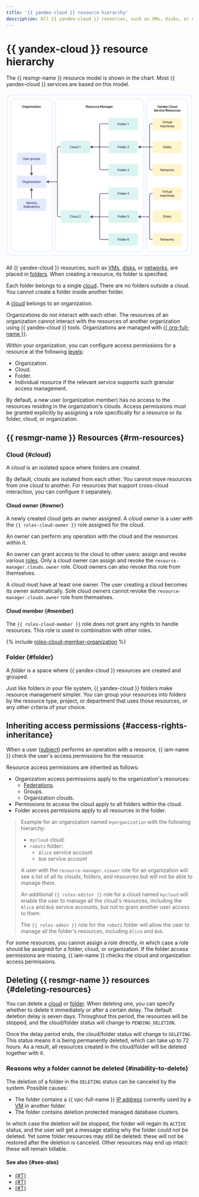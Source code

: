 ```yaml
---
title: '{{ yandex-cloud }} resource hierarchy'
description: All {{ yandex-cloud }} resources, such as VMs, disks, or networks, are placed in folders. Each folder belongs to a single cloud, while clouds belong to organizations.
---
```


# {{ yandex-cloud }} resource hierarchy

The {{ resmgr-name }} resource model is shown in the chart. Most {{ yandex-cloud }} services are based on this model.

![image](../../_assets/YC-resource-model-en.svg)

All {{ yandex-cloud }} resources, such as [VMs](../../compute/concepts/vm.md), [disks](../../compute/concepts/disk.md), or [networks](../../vpc/concepts/network.md#network), are placed in [folders](#folder). When creating a resource, its folder is specified.

Each folder belongs to a single [cloud](#cloud). There are no folders outside a cloud. You cannot create a folder inside another folder.

A [cloud](#cloud) belongs to an organization.

Organizations do not interact with each other. The resources of an organization cannot interact with the resources of another organization using {{ yandex-cloud }} tools. Organizations are managed with [{{ org-full-name }}](../../organization/).

Within your organization, you can configure access permissions for a resource at the following [levels](#access-rights-inheritance):
* Organization.
* Cloud.
* Folder.
* Individual resource if the relevant service supports such granular access management.

By default, a new user (organization member) has no access to the resources residing in the organization's clouds. Access permissions must be granted explicitly by assigning a role specifically for a resource or its folder, cloud, or organization.

## {{ resmgr-name }} Resources {#rm-resources}

### Cloud {#cloud}

A _cloud_ is an isolated space where folders are created.

By default, clouds are isolated from each other. You cannot move resources from one cloud to another. For resources that support cross-cloud interaction, you can configure it separately.

#### Cloud owner {#owner}

A newly created cloud gets an owner assigned. A _cloud owner_ is a user with the `{{ roles-cloud-owner }}` role assigned for the cloud.

An owner can perform any operation with the cloud and the resources within it.

An owner can grant access to the cloud to other users: assign and revoke various [roles](../../iam/concepts/access-control/roles.md). Only a cloud owner can assign and revoke the `resource-manager.clouds.owner` role. Cloud owners can also revoke this role from themselves.

A cloud must have at least one owner. The user creating a cloud becomes its owner automatically. Sole cloud owners cannot revoke the `resource-manager.clouds.owner` role from themselves.

#### Cloud member {#member}

The `{{ roles-cloud-member }}` role does not grant any rights to handle resources. This role is used in combination with other roles.

{% include [roles-cloud-member-organization](../../_includes/roles-cloud-member-organization.md) %}

### Folder {#folder}

A _folder_ is a space where {{ yandex-cloud }} resources are created and grouped.

Just like folders in your file system, {{ yandex-cloud }} folders make resource management simpler. You can group your resources into folders by the resource type, project, or department that uses those resources, or any other criteria of your choice.

## Inheriting access permissions {#access-rights-inheritance}

When a user ([subject](../../iam/concepts/access-control/index.md#subject)) performs an operation with a resource, {{ iam-name }} check the user's access permissions for the resource.

Resource access permissions are inherited as follows:
* Organization access permissions apply to the organization's resources:
  * [Federations](../../iam/concepts/federations.md).
  * Groups.
  * Organization clouds.
* Permissions to access the cloud apply to all folders within the cloud.
* Folder access permissions apply to all resources in the folder.

>Example for an organization named `myorganization` with the following hierarchy:
>* `mycloud` cloud:
>  * `robots` folder:
>    * `Alice` service account
>    * `Bob` service account
>
> A user with the `resource-manager.viewer` role for an organization will see a list of all its clouds, folders, and resources but will not be able to manage them.
> 
> An additional `{{ roles-editor }}` role for a cloud named `mycloud` will enable the user to manage all the cloud's resources, including the `Alice` and `Bob` service accounts, but not to grant another user access to them.
> 
> The `{{ roles-admin }}` role for the `robots` folder will allow the user to manage all the folder's resources, including `Alice` and `Bob`.

For some resources, you cannot assign a role directly, in which case a role should be assigned for a folder, cloud, or organization. If the folder access permissions are missing, {{ iam-name }} checks the cloud and organization access permissions.

## Deleting {{ resmgr-name }} resources {#deleting-resources}

You can delete a [cloud](../operations/cloud/delete.md) or [folder](../operations/folder/delete.md). When deleting one, you can specify whether to delete it immediately or after a certain delay. The default deletion delay is seven days. Throughout this period, the resources will be stopped, and the cloud/folder status will change to `PENDING_DELETION`.

Once the delay period ends, the cloud/folder status will change to `DELETING`. This status means it is being permanently deleted, which can take up to 72 hours. As a result, all resources created in the cloud/folder will be deleted together with it.

### Reasons why a folder cannot be deleted {#inability-to-delete}

The deletion of a folder in the `DELETING` status can be canceled by the system. Possible causes:

* The folder contains a {{ vpc-full-name }} [IP address](../../vpc/concepts/address.md) currently used by a [VM](../../compute/concepts/vm.md) in another folder.
* The folder contains deletion protected managed database clusters.

In which case the deletion will be stopped, the folder will regain its `ACTIVE` status, and the user will get a message stating why the folder could not be deleted. Yet some folder resources may still be deleted: these will not be restored after the deletion is canceled. Other resources may end up intact: these will remain billable.

#### See also {#see-also}

* [{#T}](../operations/cloud/set-access-bindings.md)
* [{#T}](../operations/folder/create.md)
* [{#T}](../operations/folder/set-access-bindings.md)
